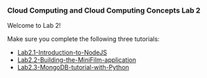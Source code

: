### Cloud Computing and Cloud Computing Concepts Lab 2

Welcome to Lab 2!

Make sure you complete the following three tutorials:

* [Lab2.1-Introduction-to-NodeJS](https://github.com/steliosot/cc/blob/master/Class-2/Lab2.1-Introduction-to-NodeJS.md)
* [Lab2.2-Building-the-MiniFilm-application](https://github.com/steliosot/cc/blob/master/Class-2/Lab2.2-Building-the-MiniFilm-application.md)
* [Lab2.3-MongoDB-tutorial-with-Python](https://github.com/steliosot/cc/blob/master/Class-2/Lab2.3-MongoDB-tutorial-with-Python.md)

